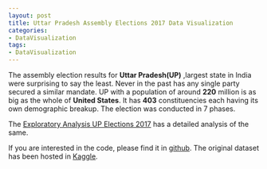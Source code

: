 ```yaml
---
layout: post
title: Uttar Pradesh Assembly Elections 2017 Data Visualization
categories: 
- DataVisualization
tags:
- DataVisualization
---
```


The assembly election results for **Uttar Pradesh(UP)** ,largest state in India were surprising to say the least. Never in the past has any single party secured a similar mandate. UP with a population of around **220** million is as big as the whole of **United States**. It has **403** constituencies each having its own demographic breakup. The election was conducted in 7 phases.

The  <a href="{{ site.url2 }}/public/dataviz/EDAUPElections.html">Exploratory Analysis UP Elections 2017</a> has a detailed analysis of the same.

If you are interested in the code, please find it in [github](https://github.com/ambarishg/DataVizUPElections2017). The original dataset has been hosted in [Kaggle](https://www.kaggle.com/ankit2106/uttar-pradesh-assembly-elections-2017).